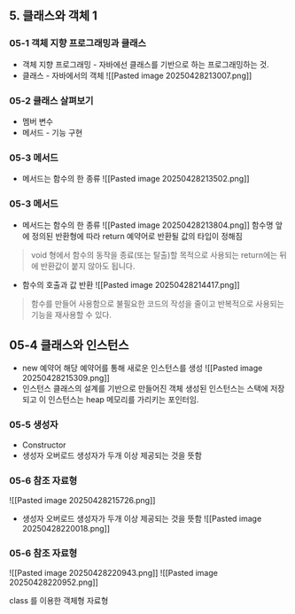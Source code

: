 ## 5. 클래스와 객체 1
### 05-1 객체 지향 프로그래밍과 클래스
- 객체 지향 프로그래밍 - 자바에선 클래스를 기반으로 하는 프로그래밍하는 것.
- 클래스 - 자바에서의 객체
![[Pasted image 20250428213007.png]]

### 05-2 클래스 살펴보기
- 멤버 변수
- 메서드 - 기능 구현
### 05-3 메서드
- 메서드는 함수의 한 종류
![[Pasted image 20250428213502.png]]
### 05-3 메서드
- 메서드는 함수의 한 종류
![[Pasted image 20250428213804.png]]
함수명 앞에 정의된 반환형에 따라 return 예약어로 반환될 값의 타입이 정해짐

> void 형에서 함수의 동작을 종료(또는 탈출)할 목적으로 사용되는 return에는 뒤에 반환값이 붙지 않아도 됩니다.

- 함수의 호출과 값 반환
![[Pasted image 20250428214417.png]]

> 함수를 만들어 사용함으로 불필요한 코드의 작성을 줄이고 반복적으로 사용되는 기능을 재사용할 수 있다.

## 05-4 클래스와 인스턴스
- new 예약어
  해당 예약어를 통해 새로운 인스턴스를 생성
![[Pasted image 20250428215309.png]]
- 인스턴스
  클래스의 설계를 기반으로 만들어진 객체 
  생성된 인스턴스는 스택에 저장되고 이 인스턴스는 heap 메모리를 가리키는 포인터임.
### 05-5 생성자
- Constructor
- 생성자 오버로드
  생성자가 두개 이상 제공되는 것을 뜻함
### 05-6 참조 자료형
![[Pasted image 20250428215726.png]]
- 생성자 오버로드
  생성자가 두개 이상 제공되는 것을 뜻함
![[Pasted image 20250428220018.png]]
### 05-6 참조 자료형
![[Pasted image 20250428220943.png]]
![[Pasted image 20250428220952.png]]

class 를 이용한 객체형 자료형